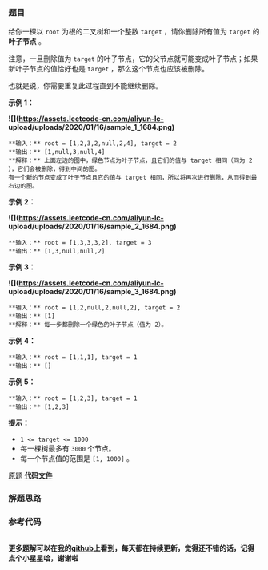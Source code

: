 ### 题目
给你一棵以 `root` 为根的二叉树和一个整数 `target` ，请你删除所有值为 `target` 的  **叶子节点** 。

注意，一旦删除值为 `target` 的叶子节点，它的父节点就可能变成叶子节点；如果新叶子节点的值恰好也是 `target` ，那么这个节点也应该被删除。

也就是说，你需要重复此过程直到不能继续删除。



**示例 1：**

**![](https://assets.leetcode-cn.com/aliyun-lc-
upload/uploads/2020/01/16/sample_1_1684.png)**

    
    
    **输入：** root = [1,2,3,2,null,2,4], target = 2
    **输出：** [1,null,3,null,4]
    **解释：** 上面左边的图中，绿色节点为叶子节点，且它们的值与 target 相同（同为 2 ），它们会被删除，得到中间的图。
    有一个新的节点变成了叶子节点且它的值与 target 相同，所以将再次进行删除，从而得到最右边的图。
    

**示例 2：**

**![](https://assets.leetcode-cn.com/aliyun-lc-
upload/uploads/2020/01/16/sample_2_1684.png)**

    
    
    **输入：** root = [1,3,3,3,2], target = 3
    **输出：** [1,3,null,null,2]
    

**示例 3：**

**![](https://assets.leetcode-cn.com/aliyun-lc-
upload/uploads/2020/01/16/sample_3_1684.png)**

    
    
    **输入：** root = [1,2,null,2,null,2], target = 2
    **输出：** [1]
    **解释：** 每一步都删除一个绿色的叶子节点（值为 2）。

**示例 4：**

    
    
    **输入：** root = [1,1,1], target = 1
    **输出：** []
    

**示例 5：**

    
    
    **输入：** root = [1,2,3], target = 1
    **输出：** [1,2,3]
    



**提示：**

  * `1 <= target <= 1000`
  * 每一棵树最多有 `3000` 个节点。
  * 每一个节点值的范围是 `[1, 1000]` 。

[原题](https://leetcode-cn.com/problems/delete-leaves-with-a-given-value/)    **[代码文件]()**


### 解题思路




### 参考代码

```go


```




**更多题解可以在我的[github](https://github.com/LZH139/leetcode_Go)上看到，每天都在持续更新，觉得还不错的话，记得点个小星星哈，谢谢啦**
